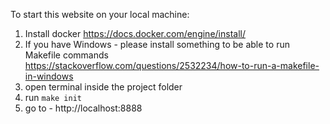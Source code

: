 To start this website on your local machine:

1. Install docker https://docs.docker.com/engine/install/
2. If you have Windows - please install something to be able to run Makefile commands https://stackoverflow.com/questions/2532234/how-to-run-a-makefile-in-windows
3. open terminal inside the project folder
4. run `make init`
5. go to - http://localhost:8888
